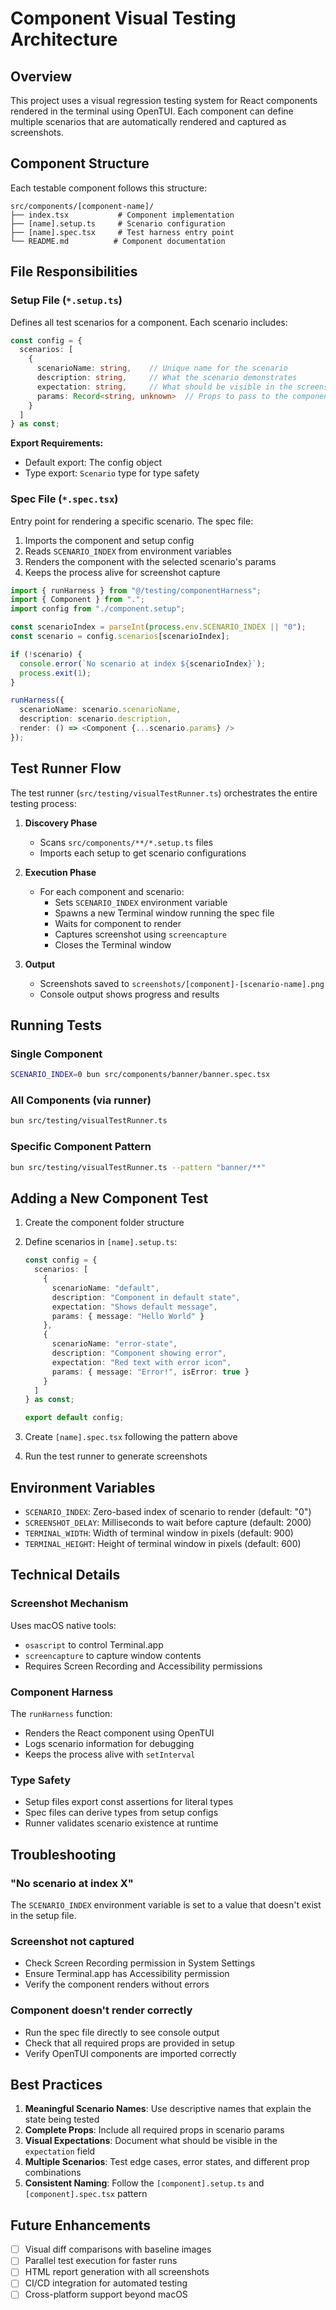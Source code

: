 # Component Visual Testing Architecture

## Overview

This project uses a visual regression testing system for React components rendered in the terminal using OpenTUI. Each component can define multiple scenarios that are automatically rendered and captured as screenshots.

## Component Structure

Each testable component follows this structure:

```
src/components/[component-name]/
├── index.tsx           # Component implementation
├── [name].setup.ts     # Scenario configuration
├── [name].spec.tsx     # Test harness entry point
└── README.md          # Component documentation
```

## File Responsibilities

### Setup File (`*.setup.ts`)

Defines all test scenarios for a component. Each scenario includes:

```typescript
const config = {
  scenarios: [
    {
      scenarioName: string,    // Unique name for the scenario
      description: string,     // What the scenario demonstrates
      expectation: string,     // What should be visible in the screenshot
      params: Record<string, unknown>  // Props to pass to the component
    }
  ]
} as const;
```

**Export Requirements:**
- Default export: The config object
- Type export: `Scenario` type for type safety

### Spec File (`*.spec.tsx`)

Entry point for rendering a specific scenario. The spec file:

1. Imports the component and setup config
2. Reads `SCENARIO_INDEX` from environment variables
3. Renders the component with the selected scenario's params
4. Keeps the process alive for screenshot capture

```typescript
import { runHarness } from "@/testing/componentHarness";
import { Component } from ".";
import config from "./component.setup";

const scenarioIndex = parseInt(process.env.SCENARIO_INDEX || "0");
const scenario = config.scenarios[scenarioIndex];

if (!scenario) {
  console.error(`No scenario at index ${scenarioIndex}`);
  process.exit(1);
}

runHarness({
  scenarioName: scenario.scenarioName,
  description: scenario.description,
  render: () => <Component {...scenario.params} />
});
```

## Test Runner Flow

The test runner (`src/testing/visualTestRunner.ts`) orchestrates the entire testing process:

1. **Discovery Phase**
   - Scans `src/components/**/*.setup.ts` files
   - Imports each setup to get scenario configurations

2. **Execution Phase**
   - For each component and scenario:
     - Sets `SCENARIO_INDEX` environment variable
     - Spawns a new Terminal window running the spec file
     - Waits for component to render
     - Captures screenshot using `screencapture`
     - Closes the Terminal window

3. **Output**
   - Screenshots saved to `screenshots/[component]-[scenario-name].png`
   - Console output shows progress and results

## Running Tests

### Single Component
```bash
SCENARIO_INDEX=0 bun src/components/banner/banner.spec.tsx
```

### All Components (via runner)
```bash
bun src/testing/visualTestRunner.ts
```

### Specific Component Pattern
```bash
bun src/testing/visualTestRunner.ts --pattern "banner/**"
```

## Adding a New Component Test

1. Create the component folder structure
2. Define scenarios in `[name].setup.ts`:
   ```typescript
   const config = {
     scenarios: [
       {
         scenarioName: "default",
         description: "Component in default state",
         expectation: "Shows default message",
         params: { message: "Hello World" }
       },
       {
         scenarioName: "error-state",
         description: "Component showing error",
         expectation: "Red text with error icon",
         params: { message: "Error!", isError: true }
       }
     ]
   } as const;

   export default config;
   ```

3. Create `[name].spec.tsx` following the pattern above
4. Run the test runner to generate screenshots

## Environment Variables

- `SCENARIO_INDEX`: Zero-based index of scenario to render (default: "0")
- `SCREENSHOT_DELAY`: Milliseconds to wait before capture (default: 2000)
- `TERMINAL_WIDTH`: Width of terminal window in pixels (default: 900)
- `TERMINAL_HEIGHT`: Height of terminal window in pixels (default: 600)

## Technical Details

### Screenshot Mechanism
Uses macOS native tools:
- `osascript` to control Terminal.app
- `screencapture` to capture window contents
- Requires Screen Recording and Accessibility permissions

### Component Harness
The `runHarness` function:
- Renders the React component using OpenTUI
- Logs scenario information for debugging
- Keeps the process alive with `setInterval`

### Type Safety
- Setup files export const assertions for literal types
- Spec files can derive types from setup configs
- Runner validates scenario existence at runtime

## Troubleshooting

### "No scenario at index X"
The `SCENARIO_INDEX` environment variable is set to a value that doesn't exist in the setup file.

### Screenshot not captured
- Check Screen Recording permission in System Settings
- Ensure Terminal.app has Accessibility permission
- Verify the component renders without errors

### Component doesn't render correctly
- Run the spec file directly to see console output
- Check that all required props are provided in setup
- Verify OpenTUI components are imported correctly

## Best Practices

1. **Meaningful Scenario Names**: Use descriptive names that explain the state being tested
2. **Complete Props**: Include all required props in scenario params
3. **Visual Expectations**: Document what should be visible in the `expectation` field
4. **Multiple Scenarios**: Test edge cases, error states, and different prop combinations
5. **Consistent Naming**: Follow the `[component].setup.ts` and `[component].spec.tsx` pattern

## Future Enhancements

- [ ] Visual diff comparisons with baseline images
- [ ] Parallel test execution for faster runs
- [ ] HTML report generation with all screenshots
- [ ] CI/CD integration for automated testing
- [ ] Cross-platform support beyond macOS